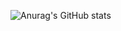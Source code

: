 ![Anurag's GitHub stats](https://github-readme-stats.vercel.app/api?username=leuzaoo&show_icons=true&theme=radical)
